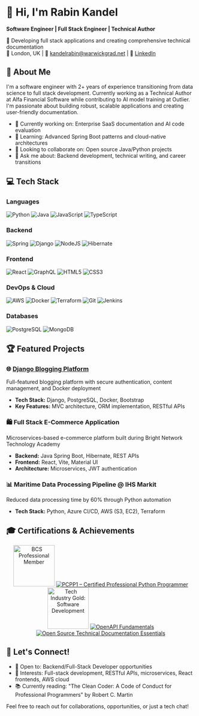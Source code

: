 # 👋 Hi, I'm Rabin Kandel

**Software Engineer | Full Stack Engineer | Technical Author**

🚀 Developing full stack applications and creating comprehensive technical documentation  
📍 London, UK | 📧 kandelrabin@warwickgrad.net | 💼 [LinkedIn](https://linkedin.com/in/rabin-kandel)

## 🎯 About Me

I'm a software engineer with 2+ years of experience transitioning from data science to full stack development. Currently working as a Technical Author at Alfa Financial Software while contributing to AI model training at Outlier. I'm passionate about building robust, scalable applications and creating user-friendly documentation.

- 🔭 Currently working on: Enterprise SaaS documentation and AI code evaluation
- 🌱 Learning: Advanced Spring Boot patterns and cloud-native architectures
- 🤝 Looking to collaborate on: Open source Java/Python projects
- 💬 Ask me about: Backend development, technical writing, and career transitions

## 💻 Tech Stack

### Languages
![Python](https://img.shields.io/badge/python-3670A0?style=for-the-badge&logo=python&logoColor=ffdd54)
![Java](https://img.shields.io/badge/java-%23ED8B00.svg?style=for-the-badge&logo=openjdk&logoColor=white)
![JavaScript](https://img.shields.io/badge/javascript-%23323330.svg?style=for-the-badge&logo=javascript&logoColor=%23F7DF1E)
![TypeScript](https://img.shields.io/badge/typescript-%23007ACC.svg?style=for-the-badge&logo=typescript&logoColor=white)

### Backend
![Spring](https://img.shields.io/badge/spring-%236DB33F.svg?style=for-the-badge&logo=spring&logoColor=white)
![Django](https://img.shields.io/badge/django-%23092E20.svg?style=for-the-badge&logo=django&logoColor=white)
![NodeJS](https://img.shields.io/badge/node.js-6DA55F?style=for-the-badge&logo=node.js&logoColor=white)
![Hibernate](https://img.shields.io/badge/Hibernate-59666C?style=for-the-badge&logo=hibernate&logoColor=white)

### Frontend
![React](https://img.shields.io/badge/react-%2320232a.svg?style=for-the-badge&logo=react&logoColor=%2361DAFB)
![GraphQL](https://img.shields.io/badge/-GraphQL-E10098?style=for-the-badge&logo=graphql&logoColor=white)
![HTML5](https://img.shields.io/badge/html5-%23E34C26.svg?style=for-the-badge&logo=html5&logoColor=white)
![CSS3](https://img.shields.io/badge/css3-%231572B6.svg?style=for-the-badge&logo=css3&logoColor=white)

### DevOps & Cloud
![AWS](https://img.shields.io/badge/AWS-%23FF9900.svg?style=for-the-badge&logo=amazon-aws&logoColor=white)
![Docker](https://img.shields.io/badge/docker-%230db7ed.svg?style=for-the-badge&logo=docker&logoColor=white)
![Terraform](https://img.shields.io/badge/terraform-%235835CC.svg?style=for-the-badge&logo=terraform&logoColor=white)
![Git](https://img.shields.io/badge/git-%23F05033.svg?style=for-the-badge&logo=git&logoColor=white)
![Jenkins](https://img.shields.io/badge/jenkins-%232C5263.svg?style=for-the-badge&logo=jenkins&logoColor=white)

### Databases
![PostgreSQL](https://img.shields.io/badge/postgresql-%23316192.svg?style=for-the-badge&logo=postgresql&logoColor=white)
![MongoDB](https://img.shields.io/badge/MongoDB-%234ea94b.svg?style=for-the-badge&logo=mongodb&logoColor=white)

## 🏆 Featured Projects

### 🌐 [Django Blogging Platform](https://github.com/kandelrabin/django_blog)
Full-featured blogging platform with secure authentication, content management, and Docker deployment
- **Tech Stack:** Django, PostgreSQL, Docker, Bootstrap
- **Key Features:** MVC architecture, ORM implementation, RESTful APIs

### 🛍️ Full Stack E-Commerce Application
Microservices-based e-commerce platform built during Bright Network Technology Academy
- **Backend:** Java Spring Boot, Hibernate, REST APIs
- **Frontend:** React, Vite, Material UI
- **Architecture:** Microservices, JWT authentication

### 📊 Maritime Data Processing Pipeline @ IHS Markit
Reduced data processing time by 60% through Python automation
- **Tech Stack:** Python, Azure CI/CD, AWS (S3, EC2), Terraform

## 🎓 Certifications & Achievements

<div align="center">
  
[<img src="https://bcs.digitalmembership.co.uk/resources/img/pin-professional.jpg" alt="BCS Professional Member" width="110" height="110">](https://bcs.digitalmembership.co.uk/B776E25/SYN003_BCS_DigitalMembership_files/A8A692A3D6FE628ADE3A6BE764A220E83F1FC4A4.png "BCS Professional Member")
[![PCPP1 – Certified Professional Python Programmer](https://images.credly.com/size/110x110/images/37e26478-d80c-43e8-80eb-ec492f3a26c1/image.png)](http://www.credly.com/badges/18124b63-d012-448e-9e3c-8537c1fe1d19 "PCPP1 – Certified Professional Python Programmer")
[<img src="https://templates-eu.images.credential.net/1714554873817920245255208138667.png" alt="Tech Industry Gold: Software Development" width="110" height="110">](https://credentials.techskills.org/7bc2946b-2531-4a8f-ab70-8ee1ca1ca479#acc.DLndpjgW "Tech Industry Gold: Software Development")
[![OpenAPI Fundamentals](https://images.credly.com/size/110x110/images/702cdbe4-2925-496b-a77f-96fdf90404a7/blob)](https://www.credly.com/badges/cfc3d4c3-d6e2-430c-b0df-cc18a8d05043 "OpenAPI Fundamentals")
[![Open Source Technical Documentation Essentials](https://images.credly.com/size/110x110/images/286841ed-5966-4843-b020-c00b17636e38/blob)](https://www.credly.com/badges/6f681bb8-a98a-4efa-b94b-5aec5e134613 "Open Source Technical Documentation Essentials")
</div>


## 🤝 Let's Connect!

- 💼 Open to: Backend/Full-Stack Developer opportunities
- 🌟 Interests: Full-stack development, RESTful APIs, microservices, React frontends, AWS cloud
- 📚 Currently reading: "The Clean Coder: A Code of Conduct for Professional Programmers" by Robert C. Martin

Feel free to reach out for collaborations, opportunities, or just a tech chat!
